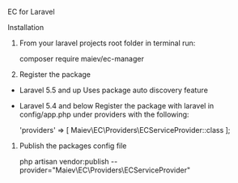 EC for Laravel

Installation

1. From your laravel projects root folder in terminal run:

    composer require maiev/ec-manager

1. Register the package

- Laravel 5.5 and up Uses package auto discovery feature
- Laravel 5.4 and below Register the package with laravel in config/app.php under providers with the following:

    'providers' => [
      	Maiev\EC\Providers\ECServiceProvider::class
    ];

1. Publish the packages config file

    php artisan vendor:publish --provider="Maiev\EC\Providers\ECServiceProvider"




